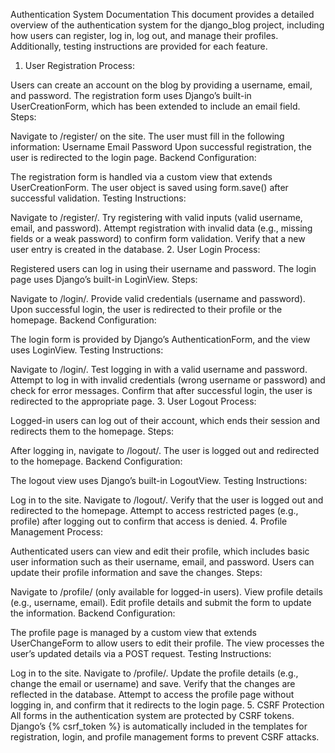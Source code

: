 Authentication System Documentation
This document provides a detailed overview of the authentication system for the django_blog project, including how users can register, log in, log out, and manage their profiles. Additionally, testing instructions are provided for each feature.

1. User Registration
Process:

Users can create an account on the blog by providing a username, email, and password.
The registration form uses Django’s built-in UserCreationForm, which has been extended to include an email field.
Steps:

Navigate to /register/ on the site.
The user must fill in the following information:
Username
Email
Password
Upon successful registration, the user is redirected to the login page.
Backend Configuration:

The registration form is handled via a custom view that extends UserCreationForm.
The user object is saved using form.save() after successful validation.
Testing Instructions:

Navigate to /register/.
Try registering with valid inputs (valid username, email, and password).
Attempt registration with invalid data (e.g., missing fields or a weak password) to confirm form validation.
Verify that a new user entry is created in the database.
2. User Login
Process:

Registered users can log in using their username and password.
The login page uses Django’s built-in LoginView.
Steps:

Navigate to /login/.
Provide valid credentials (username and password).
Upon successful login, the user is redirected to their profile or the homepage.
Backend Configuration:

The login form is provided by Django’s AuthenticationForm, and the view uses LoginView.
Testing Instructions:

Navigate to /login/.
Test logging in with a valid username and password.
Attempt to log in with invalid credentials (wrong username or password) and check for error messages.
Confirm that after successful login, the user is redirected to the appropriate page.
3. User Logout
Process:

Logged-in users can log out of their account, which ends their session and redirects them to the homepage.
Steps:

After logging in, navigate to /logout/.
The user is logged out and redirected to the homepage.
Backend Configuration:

The logout view uses Django’s built-in LogoutView.
Testing Instructions:

Log in to the site.
Navigate to /logout/.
Verify that the user is logged out and redirected to the homepage.
Attempt to access restricted pages (e.g., profile) after logging out to confirm that access is denied.
4. Profile Management
Process:

Authenticated users can view and edit their profile, which includes basic user information such as their username, email, and password.
Users can update their profile information and save the changes.
Steps:

Navigate to /profile/ (only available for logged-in users).
View profile details (e.g., username, email).
Edit profile details and submit the form to update the information.
Backend Configuration:

The profile page is managed by a custom view that extends UserChangeForm to allow users to edit their profile.
The view processes the user’s updated details via a POST request.
Testing Instructions:

Log in to the site.
Navigate to /profile/.
Update the profile details (e.g., change the email or username) and save.
Verify that the changes are reflected in the database.
Attempt to access the profile page without logging in, and confirm that it redirects to the login page.
5. CSRF Protection
All forms in the authentication system are protected by CSRF tokens. Django’s {% csrf_token %} is automatically included in the templates for registration, login, and profile management forms to prevent CSRF attacks.

